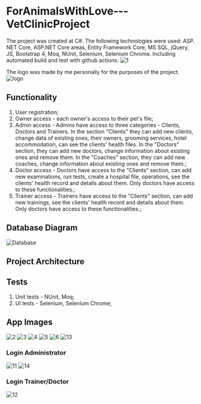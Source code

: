 # ForAnimalsWithLove---VetClinicProject
The project was created at C#. The following technologies were used: ASP. NET Core, ASP.NET Core areas, Entity Framework Core, MS SQL, jQuery, JS, Bootstrap 4, Moq, NUnit, Selenium, Selenium Chrome. Including automated build and test with github actions. 
![1](https://github.com/polinadrumeva/ForAnimalsWithLove---VetClinicProject/assets/97524018/20dc9a9d-99cc-4ba4-897f-ed617d9e9090)

The logo was made by me personally for the purposes of the project.
![logo](https://github.com/polinadrumeva/ForAnimalsWithLove---VetClinicProject/assets/97524018/09589c35-402a-42b8-80fa-be3253a12f29)

## Functionality
1. User registration;
2. Owner access - each owner's access to their pet's file;
3. Admin access - Admins have access to three categories - Clients, Doctors and Trainers. In the section "Clients" they can add new clients, change data of existing ones, their owners, grooming services, hotel accommodation, can see the clients' health files. In the "Doctors" section, they can add new doctors, change information about existing ones and remove them. In the "Coaches" section, they can add new coaches, change information about existing ones and remove them.;
4. Doctor access - Doctors have access to the "Clients" section, can add new examinations, run tests, create a hospital file, operations, see the clients' health record and details about them. Only doctors have access to these functionalities.;
5. Trainer access - Trainers have access to the "Clients" section, can add new trainings, see the clients' health record and details about them. Only doctors have access to these functionalities.;

## Database Diagram
![Database](https://github.com/polinadrumeva/ForAnimalsWithLove---VetClinicProject/assets/97524018/5eeabeab-fb56-4ab2-8676-68d8f13cda12)

## Project Architecture

## Tests
1. Unit tests - NUnit, Moq;
2. UI tests - Selenium, Selenium Chrome;
## App Images
![2](https://github.com/polinadrumeva/ForAnimalsWithLove---VetClinicProject/assets/97524018/e1032b5d-f376-431f-bd38-f5c2a56c094d)
![3](https://github.com/polinadrumeva/ForAnimalsWithLove---VetClinicProject/assets/97524018/cf75b610-dd61-4d51-b59a-0a3653dd1ee6)
![4](https://github.com/polinadrumeva/ForAnimalsWithLove---VetClinicProject/assets/97524018/044ae2c9-8db7-4403-8dac-82e12aa69f4d)
![5](https://github.com/polinadrumeva/ForAnimalsWithLove---VetClinicProject/assets/97524018/ffd4ba9a-381f-4939-9972-b19a1ba14a10)
![6](https://github.com/polinadrumeva/ForAnimalsWithLove---VetClinicProject/assets/97524018/c81590e3-3676-4d12-96f4-2c5f2ba484f2)
![13](https://github.com/polinadrumeva/ForAnimalsWithLove---VetClinicProject/assets/97524018/88d44f98-19f1-4ba7-a41a-cb456c6a5aa3)


### Login Administrator
![11](https://github.com/polinadrumeva/ForAnimalsWithLove---VetClinicProject/assets/97524018/0cf96712-05ae-4acf-b206-dc6fff9288e4)
![14](https://github.com/polinadrumeva/ForAnimalsWithLove---VetClinicProject/assets/97524018/1afcc375-d076-41a9-8d02-e000dc900a3f)

### Login Trainer/Doctor
![12](https://github.com/polinadrumeva/ForAnimalsWithLove---VetClinicProject/assets/97524018/4db0eb33-7712-4cfb-8b68-c9df77fad797)

